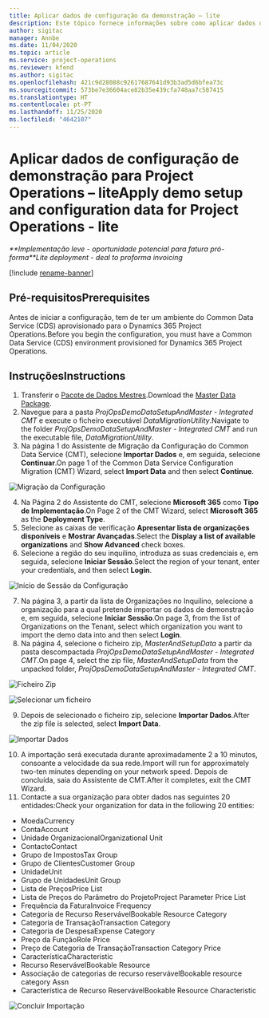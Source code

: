 ```yaml
---
title: Aplicar dados de configuração da demonstração – lite
description: Este tópico fornece informações sobre como aplicar dados de configuração da demonstração para o Project Operations.
author: sigitac
manager: Annbe
ms.date: 11/04/2020
ms.topic: article
ms.service: project-operations
ms.reviewer: kfend
ms.author: sigitac
ms.openlocfilehash: 421c9d28088c92617687641d93b3ad5d6bfea73c
ms.sourcegitcommit: 573be7e36604ace82b35e439cfa748aa7c587415
ms.translationtype: HT
ms.contentlocale: pt-PT
ms.lasthandoff: 11/25/2020
ms.locfileid: "4642107"
---
```

# <a name="apply-demo-setup-and-configuration-data-for-project-operations---lite"></a><span data-ttu-id="402dd-103">Aplicar dados de configuração de demonstração para Project Operations – lite</span><span class="sxs-lookup"><span data-stu-id="402dd-103">Apply demo setup and configuration data for Project Operations - lite</span></span> 

<span data-ttu-id="402dd-104">_\*\*Implementação leve - oportunidade potencial para fatura pró-forma_</span><span class="sxs-lookup"><span data-stu-id="402dd-104">_\*\*Lite deployment - deal to proforma invoicing_</span></span>

[!include [rename-banner](~/includes/cc-data-platform-banner.md)]

## <a name="prerequisites"></a><span data-ttu-id="402dd-105">Pré-requisitos</span><span class="sxs-lookup"><span data-stu-id="402dd-105">Prerequisites</span></span>

<span data-ttu-id="402dd-106">Antes de iniciar a configuração, tem de ter um ambiente do Common Data Service (CDS) aprovisionado para o Dynamics 365 Project Operations.</span><span class="sxs-lookup"><span data-stu-id="402dd-106">Before you begin the configuration, you must have a Common Data Service (CDS) environment provisioned for Dynamics 365 Project Operations.</span></span>


## <a name="instructions"></a><span data-ttu-id="402dd-107">Instruções</span><span class="sxs-lookup"><span data-stu-id="402dd-107">Instructions</span></span>

1. <span data-ttu-id="402dd-108">Transferir o [Pacote de Dados Mestres](https://download.microsoft.com/download/3/4/1/341bf279-a64f-4baa-af31-ce624859b518/ProjOpsSampleSetupData%20-%20CE%20only%20CMT.zip).</span><span class="sxs-lookup"><span data-stu-id="402dd-108">Download the [Master Data Package](https://download.microsoft.com/download/3/4/1/341bf279-a64f-4baa-af31-ce624859b518/ProjOpsSampleSetupData%20-%20CE%20only%20CMT.zip).</span></span> 
2. <span data-ttu-id="402dd-109">Navegue para a pasta *ProjOpsDemoDataSetupAndMaster - Integrated CMT* e execute o ficheiro executável *DataMigrationUtility*.</span><span class="sxs-lookup"><span data-stu-id="402dd-109">Navigate to the folder *ProjOpsDemoDataSetupAndMaster - Integrated CMT* and run the executable file, *DataMigrationUtility*.</span></span>
3. <span data-ttu-id="402dd-110">Na página 1 do Assistente de Migração da Configuração do Common Data Service (CMT), selecione **Importar Dados** e, em seguida, selecione **Continuar**.</span><span class="sxs-lookup"><span data-stu-id="402dd-110">On page 1 of the Common Data Service Configuration Migration (CMT) Wizard, select **Import Data** and then select **Continue**.</span></span>

![Migração da Configuração](./media/1ConfigurationMigration.png)

4. <span data-ttu-id="402dd-112">Na Página 2 do Assistente do CMT, selecione **Microsoft 365** como **Tipo de Implementação**.</span><span class="sxs-lookup"><span data-stu-id="402dd-112">On Page 2 of the CMT Wizard, select **Microsoft 365** as the **Deployment Type**.</span></span>
5. <span data-ttu-id="402dd-113">Selecione as caixas de verificação **Apresentar lista de organizações disponíveis** e **Mostrar Avançadas**.</span><span class="sxs-lookup"><span data-stu-id="402dd-113">Select the **Display a list of available organizations** and **Show Advanced** check boxes.</span></span>
6. <span data-ttu-id="402dd-114">Selecione a região do seu inquilino, introduza as suas credenciais e, em seguida, selecione **Iniciar Sessão**.</span><span class="sxs-lookup"><span data-stu-id="402dd-114">Select the region of your tenant, enter your credentials, and then select **Login**.</span></span>

![Início de Sessão da Configuração](./media/2ConfigurationSignin.png)

7. <span data-ttu-id="402dd-116">Na página 3, a partir da lista de Organizações no Inquilino, selecione a organização para a qual pretende importar os dados de demonstração e, em seguida, selecione **Iniciar Sessão**.</span><span class="sxs-lookup"><span data-stu-id="402dd-116">On page 3, from the list of Organizations on the Tenant, select which organization you want to import the demo data into and then select **Login**.</span></span>
8. <span data-ttu-id="402dd-117">Na página 4, selecione o ficheiro zip, *MasterAndSetupData* a partir da pasta descompactada *ProjOpsDemoDataSetupAndMaster - Integrated CMT*.</span><span class="sxs-lookup"><span data-stu-id="402dd-117">On page 4, select the zip file, *MasterAndSetupData* from the unpacked folder, *ProjOpsDemoDataSetupAndMaster - Integrated CMT*.</span></span>

![Ficheiro Zip](./media/3ZipFile.png)

![Selecionar um ficheiro](./media/4SelectAFile.png)

9. <span data-ttu-id="402dd-120">Depois de selecionado o ficheiro zip, selecione **Importar Dados**.</span><span class="sxs-lookup"><span data-stu-id="402dd-120">After the zip file is selected, select **Import Data**.</span></span>

![Importar Dados](./media/5ImportData.png)

10. <span data-ttu-id="402dd-122">A importação será executada durante aproximadamente 2 a 10 minutos, consoante a velocidade da sua rede.</span><span class="sxs-lookup"><span data-stu-id="402dd-122">Import will run for approximately two-ten minutes depending on your network speed.</span></span> <span data-ttu-id="402dd-123">Depois de concluída, saia do Assistente de CMT.</span><span class="sxs-lookup"><span data-stu-id="402dd-123">After it completes, exit the CMT Wizard.</span></span> 
11. <span data-ttu-id="402dd-124">Contacte a sua organização para obter dados nas seguintes 20 entidades:</span><span class="sxs-lookup"><span data-stu-id="402dd-124">Check your organization for data in the following 20 entities:</span></span>

-   <span data-ttu-id="402dd-125">Moeda</span><span class="sxs-lookup"><span data-stu-id="402dd-125">Currency</span></span>
-   <span data-ttu-id="402dd-126">Conta</span><span class="sxs-lookup"><span data-stu-id="402dd-126">Account</span></span>
-   <span data-ttu-id="402dd-127">Unidade Organizacional</span><span class="sxs-lookup"><span data-stu-id="402dd-127">Organizational Unit</span></span>
-   <span data-ttu-id="402dd-128">Contacto</span><span class="sxs-lookup"><span data-stu-id="402dd-128">Contact</span></span>
-   <span data-ttu-id="402dd-129">Grupo de Impostos</span><span class="sxs-lookup"><span data-stu-id="402dd-129">Tax Group</span></span>
-   <span data-ttu-id="402dd-130">Grupo de Clientes</span><span class="sxs-lookup"><span data-stu-id="402dd-130">Customer Group</span></span>
-   <span data-ttu-id="402dd-131">Unidade</span><span class="sxs-lookup"><span data-stu-id="402dd-131">Unit</span></span>
-   <span data-ttu-id="402dd-132">Grupo de Unidades</span><span class="sxs-lookup"><span data-stu-id="402dd-132">Unit Group</span></span>
-   <span data-ttu-id="402dd-133">Lista de Preços</span><span class="sxs-lookup"><span data-stu-id="402dd-133">Price List</span></span>
-   <span data-ttu-id="402dd-134">Lista de Preços do Parâmetro do Projeto</span><span class="sxs-lookup"><span data-stu-id="402dd-134">Project Parameter Price List</span></span> 
-   <span data-ttu-id="402dd-135">Frequência da Fatura</span><span class="sxs-lookup"><span data-stu-id="402dd-135">Invoice Frequency</span></span>
-   <span data-ttu-id="402dd-136">Categoria de Recurso Reservável</span><span class="sxs-lookup"><span data-stu-id="402dd-136">Bookable Resource Category</span></span>
-   <span data-ttu-id="402dd-137">Categoria de Transação</span><span class="sxs-lookup"><span data-stu-id="402dd-137">Transaction Category</span></span>
-   <span data-ttu-id="402dd-138">Categoria de Despesa</span><span class="sxs-lookup"><span data-stu-id="402dd-138">Expense Category</span></span>
-   <span data-ttu-id="402dd-139">Preço da Função</span><span class="sxs-lookup"><span data-stu-id="402dd-139">Role Price</span></span>
-   <span data-ttu-id="402dd-140">Preço de Categoria de Transação</span><span class="sxs-lookup"><span data-stu-id="402dd-140">Transaction Category Price</span></span>
-   <span data-ttu-id="402dd-141">Característica</span><span class="sxs-lookup"><span data-stu-id="402dd-141">Characteristic</span></span>
-   <span data-ttu-id="402dd-142">Recurso Reservável</span><span class="sxs-lookup"><span data-stu-id="402dd-142">Bookable Resource</span></span>
-   <span data-ttu-id="402dd-143">Associação de categorias de recurso reservável</span><span class="sxs-lookup"><span data-stu-id="402dd-143">Bookable resource category Assn</span></span>
-   <span data-ttu-id="402dd-144">Característica de Recurso Reservável</span><span class="sxs-lookup"><span data-stu-id="402dd-144">Bookable Resource Characteristic</span></span>

![Concluir Importação](./media/6CompleteImport.png)
